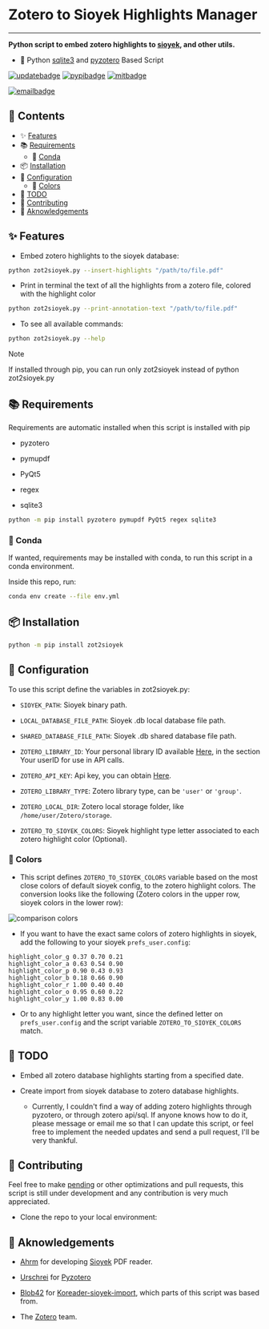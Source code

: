 # Zotero to Sioyek Highlights Manager

---

**Python script to embed zotero highlights to [sioyek](https://github.com/ahrm/sioyek), and other utils.**

- 🐍 Python [sqlite3](https://docs.python.org/3/library/sqlite3.html) and [pyzotero](https://github.com/urschrei/pyzotero) Based Script

[![updatebadge]][update] [![pypibadge]][pypi] [![mitbadge]][license]

[![emailbadge]][email]

[update]: https://github.com/eduardotlc/zot2sioyek/commits/master/
[license]: https://opensource.org/licenses/mit
[pypi]: https://pypi.org/project/zot2sioyek/
[pypibadge]: https://img.shields.io/pypi/v/zot2sioyek.svg?logo=python&logoColor=yellow&color=7e7edd&style=for-the-badge
[email]: mailto:eduardotcampos@usp.br
[emailbadge]: https://img.shields.io/badge/Email-7e7edd?style=for-the-badge&logo=gmail
[mitbadge]: https://img.shields.io/badge/License-MIT-9aefea?style=for-the-badge&logo=gitbook
[updatebadge]: https://img.shields.io/badge/Updated-August_2024-93ddfb?style=for-the-badge&logo=googlecalendar

## 📖 Contents

- ✨ [Features](#-features)
- 📚 [Requirements](#-requirements)
  - 🐍 [Conda](#-conda)
- 📦 [Installation](#-installation)
- 🔧 [Configuration](#-configuration)
  - 🎨 [Colors](#-colors)
- 📝 [TODO](#-todo)
- 🤝 [Contributing](#-contributing)
- 💓 [Aknowledgements](#-aknowledgements)

## ✨ Features

- Embed zotero highlights to the sioyek database:

```bash
python zot2sioyek.py --insert-highlights "/path/to/file.pdf"
```

- Print in terminal the text of all the highlights from a zotero file, colored with the highlight
  color

```bash
python zot2sioyek.py --print-annotation-text "/path/to/file.pdf"
```

- To see all available commands:

```bash
python zot2sioyek.py --help
```
> [!NOTE]
> If installed through pip, you can run only zot2sioyek instead of python zot2sioyek.py

## 📚 Requirements

Requirements are automatic installed when this script is installed with pip

- pyzotero

- pymupdf

- PyQt5

- regex

- sqlite3

```bash
python -m pip install pyzotero pymupdf PyQt5 regex sqlite3
```

### 🐍 Conda

If wanted, requirements may be installed with conda, to run this script in a conda environment.

Inside this repo, run:

```bash
conda env create --file env.yml
```

## 📦 Installation

```bash
python -m pip install zot2sioyek
```

## 🔧 Configuration

To use this script define the variables in zot2sioyek.py:

- `SIOYEK_PATH`: Sioyek binary path.

- `LOCAL_DATABASE_FILE_PATH`: Sioyek .db local database file path.

- `SHARED_DATABASE_FILE_PATH`: Sioyek .db shared database file path.

- `ZOTERO_LIBRARY_ID`: Your personal library ID available [Here](https://www.zotero.org/settings/keys),
  in the section Your userID for use in API calls.

- `ZOTERO_API_KEY`: Api key, you can obtain [Here](https://www.zotero.org/settings/keys/new).

- `ZOTERO_LIBRARY_TYPE`: Zotero library type, can be `'user'` or `'group'`.

- `ZOTERO_LOCAL_DIR`: Zotero local storage folder, like `/home/user/Zotero/storage`.

- `ZOTERO_TO_SIOYEK_COLORS`: Sioyek highlight type letter associated to each zotero highlight color
  (Optional).

### 🎨 Colors

- This script defines `ZOTERO_TO_SIOYEK_COLORS` variable based on the most close colors of default
  sioyek config, to the zotero highlight colors. The conversion looks like the following (Zotero
  colors in the upper row, sioyek colors in the lower row):

![comparison colors](/images/coparison_colors.png)

- If you want to have the exact same colors of zotero highlights in sioyek, add the following to
  your sioyek `prefs_user.config`:

```
highlight_color_g 0.37 0.70 0.21
highlight_color_a 0.63 0.54 0.90
highlight_color_p 0.90 0.43 0.93
highlight_color_b 0.18 0.66 0.90
highlight_color_r 1.00 0.40 0.40
highlight_color_o 0.95 0.60 0.22
highlight_color_y 1.00 0.83 0.00
```

- Or to any highlight letter you want, since the defined letter on `prefs_user.config` and the script
  variable `ZOTERO_TO_SIOYEK_COLORS` match.

## 📝 TODO

- Embed all zotero database highlights starting from a specified date.

- Create import from sioyek database to zotero database highlights.

  - Currently, I couldn't find a way of adding zotero highlights through pyzotero, or through
    zotero api/sql. If anyone knows how to do it, please message or email me so that I can update
    this script, or feel free to implement the needed updates and send a pull request, I'll be
    very thankful.

## 🤝 Contributing

Feel free to make [pending](#-todo) or other optimizations and pull requests, this script is
still under development and any contribution is very much appreciated.

- Clone the repo to your local environment:

## 💓 Aknowledgements

- [Ahrm](https://github.com/ahrm) for developing [Sioyek](https://github.com/ahrm/sioyek) PDF reader.

- [Urschrei](https://github.com/urschrei) for [Pyzotero](https://github.com/urschrei/pyzotero)

- [Blob42](https://github.com/blob42) for [Koreader-sioyek-import](https://github.com/blob42/koreader-sioyek-import),
  which parts of this script was based from.

- The [Zotero](https://www.zotero.org/) team.
